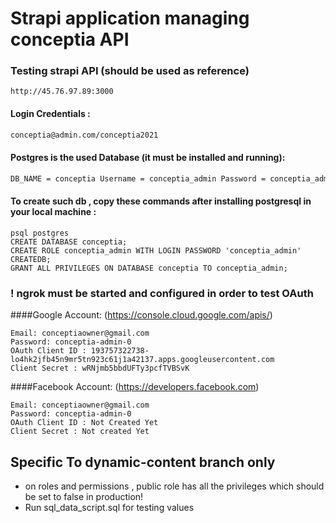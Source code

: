 # Strapi application managing conceptia API

### Testing strapi API (should be used as reference)

```text
http://45.76.97.89:3000
```

#### Login Credentials :

```html
conceptia@admin.com/conceptia2021
```

#### Postgres is the used Database (it must be installed and running):

```html
DB_NAME = conceptia Username = conceptia_admin Password = conceptia_admin
```

#### To create such db , copy these commands after installing postgresql in your local machine :

```shell
psql postgres
CREATE DATABASE conceptia;
CREATE ROLE conceptia_admin WITH LOGIN PASSWORD 'conceptia_admin' CREATEDB;
GRANT ALL PRIVILEGES ON DATABASE conceptia TO conceptia_admin;
```

### ! ngrok must be started and configured in order to test OAuth

####Google Account: (https://console.cloud.google.com/apis/)

```text
Email: conceptiaowner@gmail.com
Password: conceptia-admin-0
OAuth Client ID : 193757322738-lo4hk2jfb45n9mr5tn923c61j1a42137.apps.googleusercontent.com
Client Secret : wRNjmb5bbdUFTy3pcfTVBSvK
```

####Facebook Account: (https://developers.facebook.com)

```text
Email: conceptiaowner@gmail.com
Password: conceptia-admin-0
OAuth Client ID : Not Created Yet
Client Secret : Not created Yet
```

## Specific To dynamic-content branch only

- on roles and permissions , public role has all the privileges which should be set to false in production!
- Run sql_data_script.sql for testing values
